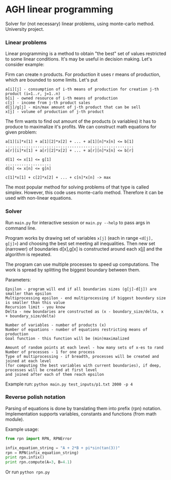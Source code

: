 # AGH linear programming
Solver for (not necessary) linear problems, using monte-carlo method. University project.

### Linear problems
Linear programming is a method to obtain "the best" set of values restricted to some linear conditions.
It's may be useful in decision making. Let's consider example:

Firm can create n products. For production it uses r means of production, which are bounded to some limits. Let's put
```
a[i][j] - consumption of i-th means of production for creation j-th product (i=1..r, j=1..n)
b[i] - owned resource of i-th means of production
c[j] - income from j-th product sales
d[j]/g[j] - min/max amount of j-th product that can be sell
x[j] - volume of production of j-th product
```
The firm wants to find out amount of the products (x variables) it has to produce to maximalize it's profits.
We can construct math equations for given problem:
```
a[1][i]*x[1] + a[1][2]*x[2] + ... + a[1][n]*x[n] <= b[1]
........................................................
a[r][i]*x[1] + a[r][2]*x[2] + ... + a[r][n]*x[n] <= b[r]

d[1] <= x[1] <= g[1]
....................
d[n] <= x[n] <= g[n]

c[1]*x[1] + c[2]*x[2] + ... + c[n]*x[n] -> max
```

The most popular method for solving problems of that type is called simplex. However, this code uses monte-carlo method.
Therefore it can be used with non-linear equations.

### Solver

Run `main.py` for interactive session or `main.py --help` to pass args in command line.

Program works by drawing set of variables `x[j]` (each in range `<d[j], g[j]>`) and choosing the best set meeting all inequalities.
Then new set (narrower) of boundaries d[x],g[x] is constructed around each x[j] and the algorithm is repeated.

The program can use multiple processes to speed up computations. The work is spread by splitting the biggest boundary between them.

Parameters:
```
Epsilon - program will end if all boundaries sizes (g[j]-d[j]) are smaller than epsilon
Multiprocessing epsilon - end multiprocessing if biggest boundary size is smaller than this value
Recursion limit - you know
Delta - new boundaries are constructed as (x - boundary_size/delta, x + boundary_size/delta)

Number of variables - number of products (x)
Number of equations - number of equations restricting means of production
Goal function - this function will be (min)maximalized

Amount of random points at each level - how many sets of x-es to rand
Number of processes - 1 for one process
Type of multiprocessing - if breadth, processes will be created and joined at each level
(for computing the best variables with current boundaries), if deep, processes will be created at first level
and joined after each of them reach epsilon
```

Example run: `python main.py test_inputs/p1.txt 2000 -p 4`

### Reverse polish notation
Parsing of equations is done by translating them into prefix (rpn) notation. Implementation supports variables,
constants and functions (from math module).

Example usage:
```python
from rpn import RPN, RPNError

infix_equation_string = "A + 2*B + pi*sin(tan(3))"
rpn = RPN(infix_equation_string)
print rpn.infix()
print rpn.compute(A=3, B=4.1)
```

Or run `python rpn.py`

